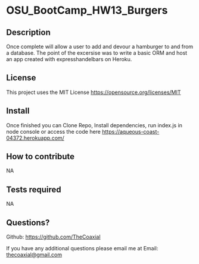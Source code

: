 # OSU_BootCamp_HW13_Burgers



  ## Description
  Once complete will allow a user to add and devour a hamburger to and from a database. 
  The point of the excersise was to write a basic ORM and host an app created with expresshandelbars on Heroku.
  
  

  ## License
  This project uses the MIT License 
           https://opensource.org/licenses/MIT
                  
    
  ## Install
  Once finished you can Clone Repo, Install dependencies, run index.js in node console or access the code here https://aqueous-coast-04372.herokuapp.com/  
    
  ## How to contribute
  NA

  ## Tests required
  NA
    
  ## Questions?
  Github: https://github.com/TheCoaxial

  If you have any additional questions please email me at
  Email: thecoaxial@gmail.com

